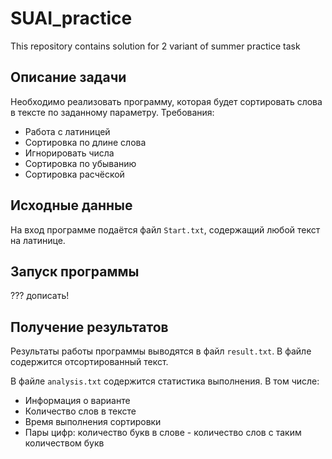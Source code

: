 # SUAI_practice
This repository contains solution for 2 variant of summer practice task


## Описание задачи
Необходимо реализовать программу, которая будет сортировать слова в тексте по заданному параметру. Требования:
* Работа с латиницей
* Сортировка по длине слова
* Игнорировать числа
* Сортировка по убыванию
* Сортировка расчёской

## Исходные данные
На вход программе подаётся файл `Start.txt`, содержащий любой текст на латинице. 

## Запуск программы
??? дописать!

## Получение результатов
Результаты работы программы выводятся в файл `result.txt`. В файле содержится отсортированный текст. 

В файле `analysis.txt` содержится статистика выполнения. В том числе:
* Информация о варианте
* Количество слов в тексте
* Время выполнения сортировки
* Пары цифр: количество букв в слове - количество слов с таким количеством букв
